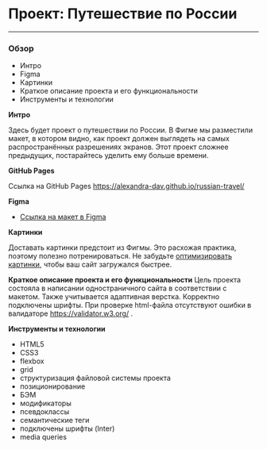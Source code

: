 # Проект: Путешествие по России

------

### Обзор
* Интро
* Figma
* Картинки
* Краткое описание проекта и его функциональности
* Инструменты и технологии

**Интро**

Здесь будет проект о путешествии по России.
В Фигме мы разместили макет, в котором видно, как проект должен выглядеть на самых распространённых разрешениях экранов.
Этот проект сложнее предыдущих, постарайтесь уделить ему больше времени.

**GitHub Pages**

Ссылка на GitHub Pages https://alexandra-dav.github.io/russian-travel/

**Figma**

* [Ссылка на макет в Figma](https://www.figma.com/file/5S2WSbEFL6awjVWJ0NWL8Q/Sprint-3_-Russia-_-desktop-mobile?node-id=28503%3A0)

**Картинки**

Доставать картинки предстоит из Фигмы. Это расхожая практика, поэтому полезно потренироваться.
Не забудьте [оптимизировать картинки](https://tinypng.com/), чтобы ваш сайт загружался быстрее.

**Краткое описание проекта и его функциональности**
Цель проекта состояла в написании одностраничного сайта в соответствии с макетом. Также учитывается адаптивная верстка. Корректно подключены шрифты. При проверке html-файла отсутствуют ошибки в валидаторе https://validator.w3.org/ .

**Инструменты и технологии**
* HTML5
* CSS3
* flexbox
* grid
* структуризация файловой системы проекта
* позиционирование
* БЭМ
* модификаторы
* псевдоклассы
* семантические теги
* подключены шрифты (Inter)
* media queries

